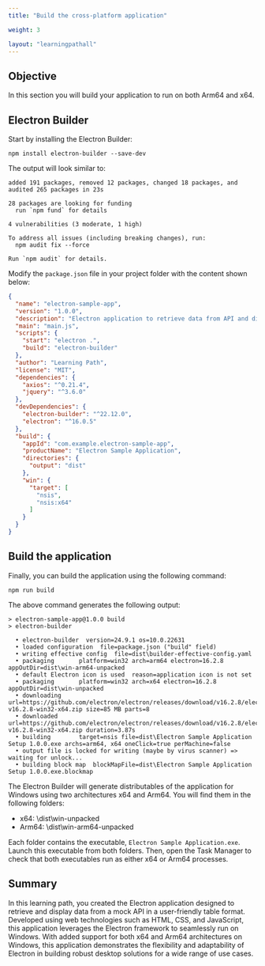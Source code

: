 ```yaml
---
title: "Build the cross-platform application"

weight: 3

layout: "learningpathall"
---
```


## Objective 
In this section you will build your application to run on both Arm64 and x64.

## Electron Builder
Start by installing the Electron Builder:

```console
npm install electron-builder --save-dev
```

The output will look similar to:
```output
added 191 packages, removed 12 packages, changed 18 packages, and audited 265 packages in 23s

28 packages are looking for funding
  run `npm fund` for details

4 vulnerabilities (3 moderate, 1 high)

To address all issues (including breaking changes), run:
  npm audit fix --force

Run `npm audit` for details.
```

Modify the `package.json` file in your project folder with the content shown below:

```JSON
{
  "name": "electron-sample-app",
  "version": "1.0.0",
  "description": "Electron application to retrieve data from API and display it in a table.",
  "main": "main.js",
  "scripts": {
    "start": "electron .",
    "build": "electron-builder"
  },
  "author": "Learning Path",
  "license": "MIT",
  "dependencies": {
    "axios": "^0.21.4",    
    "jquery": "^3.6.0"
  },
  "devDependencies": {
    "electron-builder": "^22.12.0",
    "electron": "^16.0.5"
  },
  "build": {
    "appId": "com.example.electron-sample-app",
    "productName": "Electron Sample Application",
    "directories": {
      "output": "dist"
    }, 
    "win": {
      "target": [
        "nsis", 
        "nsis:x64"
      ]
    }
  }
}
```

## Build the application
Finally, you can build the application using the following command:

```console
npm run build
```

The above command generates the following output:

```output
> electron-sample-app@1.0.0 build
> electron-builder

  • electron-builder  version=24.9.1 os=10.0.22631
  • loaded configuration  file=package.json ("build" field)
  • writing effective config  file=dist\builder-effective-config.yaml
  • packaging       platform=win32 arch=arm64 electron=16.2.8 appOutDir=dist\win-arm64-unpacked
  • default Electron icon is used  reason=application icon is not set
  • packaging       platform=win32 arch=x64 electron=16.2.8 appOutDir=dist\win-unpacked
  • downloading     url=https://github.com/electron/electron/releases/download/v16.2.8/electron-v16.2.8-win32-x64.zip size=85 MB parts=8
  • downloaded      url=https://github.com/electron/electron/releases/download/v16.2.8/electron-v16.2.8-win32-x64.zip duration=3.87s
  • building        target=nsis file=dist\Electron Sample Application Setup 1.0.0.exe archs=arm64, x64 oneClick=true perMachine=false
  • output file is locked for writing (maybe by virus scanner) => waiting for unlock...
  • building block map  blockMapFile=dist\Electron Sample Application Setup 1.0.0.exe.blockmap
  ```

  The Electron Builder will generate distributables of the application for Windows using two architectures x64 and Arm64. You will find them in the following folders:
  * x64: <project folder>\dist\win-unpacked
  * Arm64: <project folder>\dist\win-arm64-unpacked

  Each folder contains the executable, `Electron Sample Application.exe`. Launch this executable from both folders. Then, open the Task Manager to check that both executables run as either x64 or Arm64 processes.

## Summary
In this learning path, you created the Electron application designed to retrieve and display data from a mock API in a user-friendly table format. Developed using web technologies such as HTML, CSS, and JavaScript, this application leverages the Electron framework to seamlessly run on Windows. With added support for both x64 and Arm64 architectures on Windows, this application demonstrates the flexibility and adaptability of Electron in building robust desktop solutions for a wide range of use cases.
